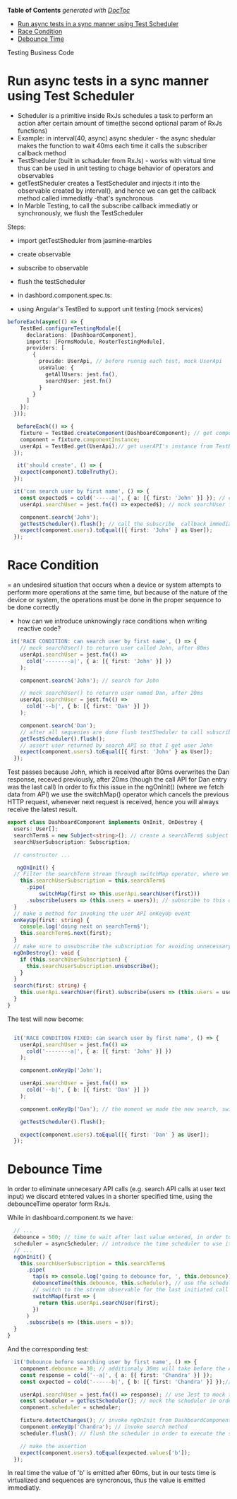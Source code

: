<!-- START doctoc generated TOC please keep comment here to allow auto update -->
<!-- DON'T EDIT THIS SECTION, INSTEAD RE-RUN doctoc TO UPDATE -->
**Table of Contents**  *generated with [DocToc](https://github.com/thlorenz/doctoc)*

- [Run async tests in a sync manner using Test Scheduler](#run-async-tests-in-a-sync-manner-using-test-scheduler)
- [Race Condition](#race-condition)
- [Debounce Time](#debounce-time)

<!-- END doctoc generated TOC please keep comment here to allow auto update -->

Testing Business Code

# Run async tests in a sync manner using Test Scheduler

- Scheduler is a primitive inside RxJs schedules a task to perform an action after certain amount of time(the second optional param of RxJs functions)
- Example: in interval(40, async) async sheduler - the async shedular makes the function to wait 40ms each time it calls the subscriber callback method
- TestSheduler (built in schaduler from RxJs) - works with virtual time thus can be used in unit testing to chage behavior of operators and observables
- getTestSheduler creates a TestScheduler and injects it into the observable created by interval(), and hence we can get the callback method called immediatly -that's synchronous
- In Marble Testing, to call the subscribe callback immediatly or synchronously, we flush the TestScheduler

Steps:
- import getTestSheduler from jasmine-marbles
- create observable
- subscribe to observable
- flush the testScheduler

- in dashbord.component.spec.ts:

- using Angular's TestBed to support unit testing (mock services)

```TypeScript
beforeEach(async(() => {
    TestBed.configureTestingModule({
      declarations: [DashboardComponent],
      imports: [FormsModule, RouterTestingModule],
      providers: [
        {
          provide: UserApi, // before runnig each test, mock UserApi
          useValue: {
            getAllUsers: jest.fn(),
            searchUser: jest.fn()
          }
        }
      ]
    });
  }));

   beforeEach(() => {
    fixture = TestBed.createComponent(DashboardComponent); // get component's instance from TestBed setup
    component = fixture.componentInstance;
    userApi = TestBed.get(UserApi);// get userAPI's instance from TestBed setup
  });

   it('should create', () => {
    expect(component).toBeTruthy();
  });

  it('can search user by first name', () => {
    const expected$ = cold('-----a|', { a: [{ first: 'John' }] }); // create the observable
    userApi.searchUser = jest.fn(() => expected$); // mock searchUser function and return the desired observable

    component.search('John');
    getTestScheduler().flush(); // call the subscribe  callback immediatly
    expect(component.users).toEqual([{ first: 'John' } as User]);
  });
```  

# Race Condition

= an undesired situation that occurs when a device or system attempts to perform more operations at the same time, but because of the nature of the device or system, the operations must be done in the proper sequence to be done correctly

- how can we introduce unknowingly race conditions when writing reactive code?

```TypeScript
 it('RACE CONDITION: can search user by first name', () => {
    // mock searchUser() to returrn user called John, after 80ms
    userApi.searchUser = jest.fn(() =>
      cold('--------a|', { a: [{ first: 'John' }] })
    );

    component.search('John'); // search for John

    // mock searchUser() to returrn user named Dan, after 20ms
    userApi.searchUser = jest.fn(() =>
      cold('--b|', { b: [{ first: 'Dan' }] })
    );

    component.search('Dan');
    // after all sequenies are done flush testSheduler to call subscribe callbacks for the component immediatly
    getTestScheduler().flush();
    // assert user returned by search API so that I get user John
    expect(component.users).toEqual([{ first: 'John' } as User]);
  });
```
Test passes because John, which is received after 80ms overwrites the Dan response, receved previously, after 20ms (though the call API for Dan entry was the last call)
In order to fix this issue in the ngOnInit() (where we fetch data from API) we use the switchMap()  operator which cancels the previous HTTP request, whenever next request is received, hence you will always receive the latest result.

```TypeScript
export class DashboardComponent implements OnInit, OnDestroy {
  users: User[];
  searchTerm$ = new Subject<string>(); // create a searchTerm$ subject that will be invoked each time user inputs text for search
  searchUserSubscription: Subscription;

  // constructor ...

   ngOnInit() {
  // Filter the searchTerm stream through switchMap operator, where we call search API to get user by first name
    this.searchUserSubscription = this.searchTerm$
      .pipe(
          switchMap(first => this.userApi.searchUser(first)))
      .subscribe(users => (this.users = users)); // subscribe to this observable stream, containing the latest API call response
  }
  // make a method for invoking the user API onKeyUp event
  onKeyUp(first: string) {
    console.log('doing next on searchTerm$');
    this.searchTerm$.next(first);
  }
  // make sure to unsubscribe the subscription for avoiding unnecessary memory leaks
  ngOnDestroy(): void {
    if (this.searchUserSubscription) {
      this.searchUserSubscription.unsubscribe();
    }
  }
  search(first: string) {
    this.userApi.searchUser(first).subscribe(users => (this.users = users));
  }
}
```
The test will now become:
```TypeScript

  it('RACE CONDITION FIXED: can search user by first name', () => {
    userApi.searchUser = jest.fn(() =>
      cold('--------a|', { a: [{ first: 'John' }] })
    );

    component.onKeyUp('John');

    userApi.searchUser = jest.fn(() =>
      cold('--b|', { b: [{ first: 'Dan' }] })
    );

    component.onKeyUp('Dan'); // the moment we made the new search, switchMap operator cancelled previous search

    getTestScheduler().flush();

    expect(component.users).toEqual([{ first: 'Dan' } as User]);
  });
```
# Debounce Time

In order to eliminate unnecesary API calls  (e.g. search API calls at user text input) we discard etntered values in a shorter specified time, using the debounceTime operator form RxJs.


While in dashboard.component.ts we have:

```TypeScript
  // ...
  debounce = 500; // time to wait after last value entered, in order to make a new API call
  scheduler = asyncScheduler; // introduce the time scheduler to use it to perform API call after a certain period of time
  // ...
  ngOnInit() {
    this.searchUserSubscription = this.searchTerm$
      .pipe(
        tap(s => console.log('going to debounce for, ', this.debounce)),
        debounceTime(this.debounce, this.scheduler), // use the scheduler in order to perform task only if there is no activity in the specified this.debounce amount of time
        // switch to the stream observable for the last initiated call request
        switchMap(first => {
          return this.userApi.searchUser(first);
        })
      )
      .subscribe(s => (this.users = s));
  }
}

```  
And the corresponding test:

```TypeScript
  it('Debounce before searching user by first name', () => {
    component.debounce = 30; // additionaly 30ms will take before the API call will be made
    const response = cold('--a|', { a: [{ first: 'Chandra' }] });
    const expected = cold('------b|', { b: [{ first: 'Chandra' }] });// the expected observable will emit after 60ms because 30ms will take in addition(debounce time) before the API call will be made

    userApi.searchUser = jest.fn(() => response); // use Jest to mock the search result method
    const scheduler = getTestScheduler(); // mock the scheduler in order to function with virtual time
    component.scheduler = scheduler; 

    fixture.detectChanges(); // invoke ngOnInit from DashboardComponent
    component.onKeyUp('Chandra'); // invoke search method
    scheduler.flush(); // flush the scheduler in order to execute the sequence and invoke subscribe function in the DashboardComponent

    // make the assertion
    expect(component.users).toEqual(expected.values['b']);
  });
  ```
  In real time the value of 'b' is emitted after 60ms, but in our tests time is virtualized and sequences are syncronous, thus the value is emitted immediatly.